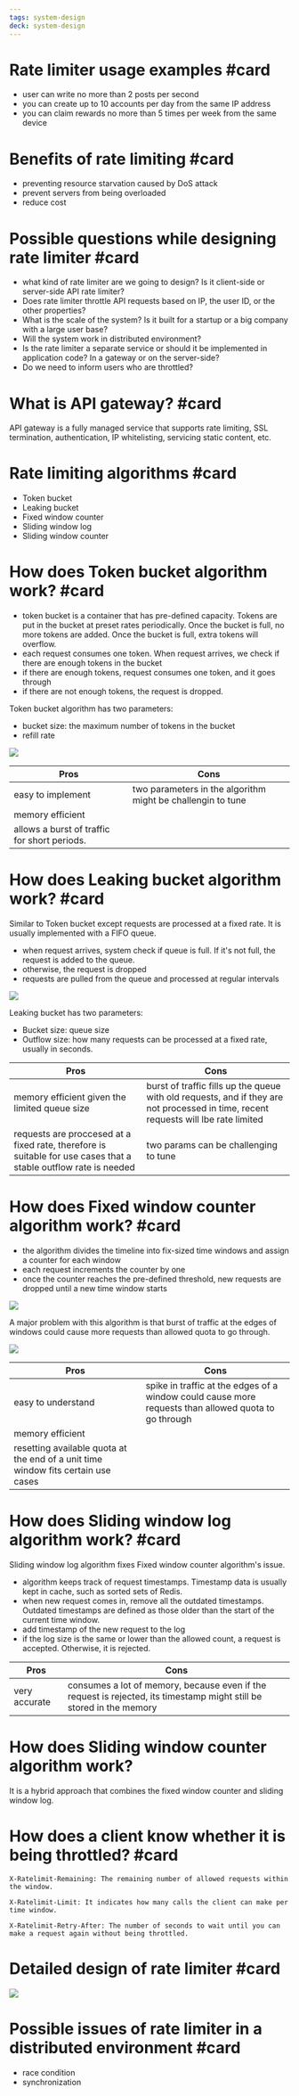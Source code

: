 ```yaml
---
tags: system-design
deck: system-design
---
```


# Rate limiter usage examples #card
<!-- 1700183227849 3f1863b5128a929deb44ad3ef7db0ac9 -->

- user can write no more than 2 posts per second
- you can create up to 10 accounts per day from the same IP address
- you can claim rewards no more than 5 times per week from the same device

# Benefits of rate limiting #card
<!-- 1700183227928 360773a7011d18f67abccc74f1e03cd1 -->

- preventing resource starvation caused by DoS attack
- prevent servers from being overloaded
- reduce cost

# Possible questions while designing rate limiter #card
<!-- 1700183227945 e0801cf20eccace9dbb40e29d0c00732 -->

- what kind of rate limiter are we going to design? Is it client-side or server-side API rate limiter?
- Does rate limiter throttle API requests based on IP, the user ID, or the other properties?
- What is the scale of the system? Is it built for a startup or a big company with a large user base?
- Will the system work in distributed environment?
- Is the rate limiter a separate service or should it be implemented in application code? In a gateway or on the server-side?
- Do we need to inform users who are throttled?

# What is API gateway? #card
<!-- 1700183227978 91edcc683ad6d3f1aab8bcdc2e7ebeb7 -->

API gateway is a fully managed service that supports rate limiting, SSL termination, authentication, IP whitelisting, servicing static content, etc.

# Rate limiting algorithms #card
<!-- 1700183227995 933e77cfabbccb2e1557597bea2b8907 -->

- Token bucket
- Leaking bucket
- Fixed window counter
- Sliding window log
- Sliding window counter

# How does Token bucket algorithm work? #card
<!-- 1700183228028 1d81519f943c779e1ff1cfe8eaf55d76 -->

- token bucket is a container that has pre-defined capacity. Tokens are put in the bucket at preset rates periodically. Once the bucket is full, no more tokens are added. Once the bucket is full, extra tokens will overflow.
- each request consumes one token. When request arrives, we check if there are enough tokens in the bucket
- if there are enough tokens, request consumes one token, and it goes through
- if there are not enough tokens, the request is dropped.

Token bucket algorithm has two parameters:

- bucket size: the maximum number of tokens in the bucket
- refill rate

![](figure-4-5-FGZ35C5S.svg)

| Pros                                         | Cons                                                        |
| -------------------------------------------- | ----------------------------------------------------------- |
| easy to implement                            | two parameters in the algorithm might be challengin to tune |
| memory efficient                             |                                                             |
| allows a burst of traffic for short periods. |                                                             |

# How does Leaking bucket algorithm work? #card
<!-- 1700183228085 18cf35a6f3d55fac4e03f98c3490a85c -->

Similar to Token bucket except requests are processed at a fixed rate. It is usually implemented with a FIFO queue.

- when request arrives, system check if queue is full. If it's not full, the request is added to the queue.
- otherwise, the request is dropped
- requests are pulled from the queue and processed at regular intervals

![](figure-4-7-AI26NI2Y.svg)

Leaking bucket has two parameters:

- Bucket size: queue size
- Outflow size: how many requests can be processed at a fixed rate, usually in seconds.

| Pros                                                                                                             | Cons                                                                                                                                |
| ---------------------------------------------------------------------------------------------------------------- | ----------------------------------------------------------------------------------------------------------------------------------- |
| memory efficient given the limited queue size                                                                    | burst of traffic fills up the queue with old requests, and if they are not processed in time, recent requests will lbe rate limited |
| requests are proccesed at a fixed rate, therefore is suitable for use cases that a stable outflow rate is needed | two params can be challenging to tune                                                                                               |

# How does Fixed window counter algorithm work? #card
<!-- 1700183712759 e5a612f4e62b43991133c12d53f28522 -->

- the algorithm divides the timeline into fix-sized time windows and assign a counter for each window
- each request increments the counter by one
- once the counter reaches the pre-defined threshold, new requests are dropped until a new time window starts

![](figure-4-8-WZZYUXFU.svg)

A major problem with this algorithm is that burst of traffic at the edges of windows could cause more requests than allowed quota to go through.

![](figure-4-9-52MK6L22.svg)

| Pros                                         | Cons                                                        |
| -------------------------------------------- | ----------------------------------------------------------- |
| easy to understand | spike in traffic at the edges of a window could cause more requests than allowed quota to go through|
| memory efficient                             |                                                             |
| resetting available quota at the end of a unit time window fits certain use cases |                                                             |

# How does Sliding window log algorithm work? #card
<!-- 1700184155084 5f1d1477b5b4930ca66f33f23bdac69e -->

Sliding window log algorithm fixes Fixed window counter algorithm's issue.

- algorithm keeps track of request timestamps. Timestamp data is usually kept in cache, such as sorted sets of Redis.
- when new request comes in, remove all the outdated timestamps. Outdated timestamps are defined as those older than the start of the current time window.
- add timestamp of the new request to the log
- if the log size is the same or lower than the allowed count, a request is accepted. Otherwise, it is rejected.


| Pros                                         | Cons                                                        |
| -------------------------------------------- | ----------------------------------------------------------- |
| very accurate | consumes a lot of memory, because even if the request is rejected, its timestamp might still be stored in the memory|

# How does Sliding window counter algorithm work?

It is a hybrid approach that combines the fixed window counter and sliding window log.

# How does a client know whether it is being throttled? #card
<!-- 1700184844112 3340b75e3506ac499341434526db3efe -->

```
X-Ratelimit-Remaining: The remaining number of allowed requests within the window.

X-Ratelimit-Limit: It indicates how many calls the client can make per time window.

X-Ratelimit-Retry-After: The number of seconds to wait until you can make a request again without being throttled.
```

# Detailed design of rate limiter #card
<!-- 1700184844158 ada2511f1ef062be7bf35a1ecd73aa7f -->

![](figure-4-13-G2VF2RCQ.webp)

# Possible issues of rate limiter in a distributed environment #card
<!-- 1700184844201 c91a64d939edb5478896dd3cf17af729 -->

- race condition
- synchronization
